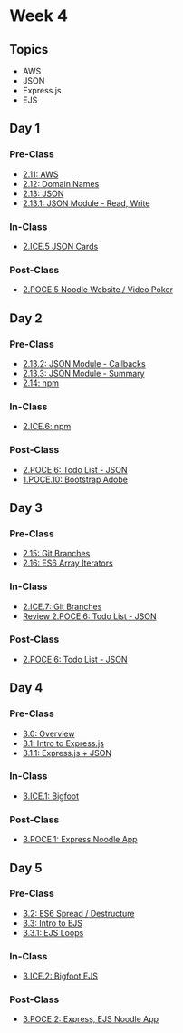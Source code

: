 # Week 4

## Topics

* AWS
* JSON
* Express.js
* EJS

## Day 1

### Pre-Class

* [2.11: AWS](../../2-back-end-basics/2.11-aws-deployment.md)
* [2.12: Domain Names](../../2-back-end-basics/2.12-domain-names.md)
* [2.13: JSON](../../2-back-end-basics/2.13-json/)
* [2.13.1: JSON Module - Read, Write](../../2-back-end-basics/2.13-json/2.13.1-json-module-read-write.md)

### In-Class

* [2.ICE.5 JSON Cards](../../2-back-end-basics/2.ice-in-class-exercises/2.ice.5-json-cards.md)

### Post-Class

* [2.POCE.5 Noodle Website / Video Poker](../../2-back-end-basics/2.poce-post-class-exercises/2.poce.5-noodle-website.md)

## Day 2

### Pre-Class

* [2.13.2: JSON Module - Callbacks](../../2-back-end-basics/2.13-json/2.13.2-json-module-callbacks.md)
* [2.13.3: JSON Module - Summary](../../2-back-end-basics/2.13-json/2.13.3-json-module-summary.md)
* [2.14: npm](../../2-back-end-basics/2.14-npm.md)

### In-Class

* [2.ICE.6: npm](../../2-back-end-basics/2.ice-in-class-exercises/2.ice.6-npm.md)

### Post-Class

* [2.POCE.6: Todo List - JSON](../../2-back-end-basics/2.poce-post-class-exercises/2.poce.6-todo-list-json.md)
* [1.POCE.10: Bootstrap Adobe](../../1-front-end-basics/1.poce-post-class-exercises/1.poce.10-bootstrap-adobe.md)

## Day 3

### Pre-Class

* [2.15: Git Branches](../../2-back-end-basics/2.15-git-branches.md)
* [2.16: ES6 Array Iterators](../../2-back-end-basics/2.16-es6-array-iterators.md)

### In-Class

* [2.ICE.7: Git Branches](../../2-back-end-basics/2.ice-in-class-exercises/2.ice.7-git-branches.md)
* [Review 2.POCE.6: Todo List - JSON](../../2-back-end-basics/2.poce-post-class-exercises/2.poce.6-todo-list-json.md)

### **Post-Class**

* [2.POCE.6: Todo List - JSON](../../2-back-end-basics/2.poce-post-class-exercises/2.poce.6-todo-list-json.md)

## Day 4

### Pre-Class

* [3.0: Overview](../../3-back-end-application/3.0-module-3-overview.md)
* [3.1: Intro to Express.js](../../3-back-end-application/3.1-express-js/)
* [3.1.1: Express.js + JSON](../../3-back-end-application/3.1-express-js/3.1.1-express.js-+-json.md)

### In-Class

* [3.ICE.1: Bigfoot](../../3-back-end-application/3.ice-in-class-exercises/3.ice.1-bigfoot.md)

### Post-Class

* [3.POCE.1: Express Noodle App](../../3-back-end-application/3.poce-post-class-exercises/3.poce.1-express-noodle-app.md)

## Day 5

### Pre-Class

* [3.2: ES6 Spread / Destructure](../../3-back-end-application/3.2-es6-spread-destructure.md)
* [3.3: Intro to EJS](../../3-back-end-application/3.3-ejs/)
* [3.3.1: EJS Loops](../../3-back-end-application/3.3-ejs/3.3.1-ejs-loops.md)

### In-Class

* [3.ICE.2: Bigfoot EJS](../../3-back-end-application/3.ice-in-class-exercises/3.ice.2-bigfoot-ejs.md)

### Post-Class

* [3.POCE.2: Express, EJS Noodle App](../../3-back-end-application/3.poce-post-class-exercises/3.poce.2-express-ejs-noodle-app.md)

